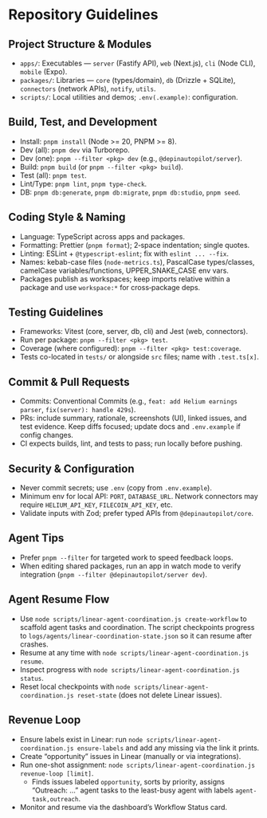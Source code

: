 # Repository Guidelines

## Project Structure & Modules

- `apps/`: Executables — `server` (Fastify API), `web` (Next.js), `cli` (Node CLI), `mobile` (Expo).
- `packages/`: Libraries — `core` (types/domain), `db` (Drizzle + SQLite), `connectors` (network APIs), `notify`, `utils`.
- `scripts/`: Local utilities and demos; `.env(.example)`: configuration.

## Build, Test, and Development

- Install: `pnpm install` (Node >= 20, PNPM >= 8).
- Dev (all): `pnpm dev` via Turborepo.
- Dev (one): `pnpm --filter <pkg> dev` (e.g., `@depinautopilot/server`).
- Build: `pnpm build` (or `pnpm --filter <pkg> build`).
- Test (all): `pnpm test`.
- Lint/Type: `pnpm lint`, `pnpm type-check`.
- DB: `pnpm db:generate`, `pnpm db:migrate`, `pnpm db:studio`, `pnpm seed`.

## Coding Style & Naming

- Language: TypeScript across apps and packages.
- Formatting: Prettier (`pnpm format`); 2‑space indentation; single quotes.
- Linting: ESLint + `@typescript-eslint`; fix with `eslint ... --fix`.
- Names: kebab-case files (`node-metrics.ts`), PascalCase types/classes, camelCase variables/functions, UPPER_SNAKE_CASE env vars.
- Packages publish as workspaces; keep imports relative within a package and use `workspace:*` for cross‑package deps.

## Testing Guidelines

- Frameworks: Vitest (core, server, db, cli) and Jest (web, connectors).
- Run per package: `pnpm --filter <pkg> test`.
- Coverage (where configured): `pnpm --filter <pkg> test:coverage`.
- Tests co-located in `tests/` or alongside `src` files; name with `.test.ts[x]`.

## Commit & Pull Requests

- Commits: Conventional Commits (e.g., `feat: add Helium earnings parser`, `fix(server): handle 429s`).
- PRs: include summary, rationale, screenshots (UI), linked issues, and test evidence. Keep diffs focused; update docs and `.env.example` if config changes.
- CI expects builds, lint, and tests to pass; run locally before pushing.

## Security & Configuration

- Never commit secrets; use `.env` (copy from `.env.example`).
- Minimum env for local API: `PORT`, `DATABASE_URL`. Network connectors may require `HELIUM_API_KEY`, `FILECOIN_API_KEY`, etc.
- Validate inputs with Zod; prefer typed APIs from `@depinautopilot/core`.

## Agent Tips

- Prefer `pnpm --filter` for targeted work to speed feedback loops.
- When editing shared packages, run an app in watch mode to verify integration (`pnpm --filter @depinautopilot/server dev`).

## Agent Resume Flow

- Use `node scripts/linear-agent-coordination.js create-workflow` to scaffold agent tasks and coordination. The script checkpoints progress to `logs/agents/linear-coordination-state.json` so it can resume after crashes.
- Resume at any time with `node scripts/linear-agent-coordination.js resume`.
- Inspect progress with `node scripts/linear-agent-coordination.js status`.
- Reset local checkpoints with `node scripts/linear-agent-coordination.js reset-state` (does not delete Linear issues).

## Revenue Loop

- Ensure labels exist in Linear: run `node scripts/linear-agent-coordination.js ensure-labels` and add any missing via the link it prints.
- Create “opportunity” issues in Linear (manually or via integrations).
- Run one-shot assignment: `node scripts/linear-agent-coordination.js revenue-loop [limit]`.
  - Finds issues labeled `opportunity`, sorts by priority, assigns “Outreach: …” agent tasks to the least-busy agent with labels `agent-task,outreach`.
- Monitor and resume via the dashboard’s Workflow Status card.
